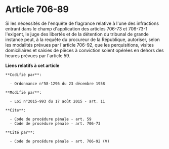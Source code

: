 # Article 706-89

Si les nécessités de l'enquête de flagrance relative à l'une des infractions entrant dans le champ d'application des articles
706-73 et 706-73-1 l'exigent, le juge des libertés et de la détention du tribunal de grande instance peut, à la requête du
procureur de la République, autoriser, selon les modalités prévues par l'article 706-92, que les perquisitions, visites
domiciliaires et saisies de pièces à conviction soient opérées en dehors des heures prévues par l'article 59.

**Liens relatifs à cet article**

	**Codifié par**:

	  - Ordonnance n°58-1296 du 23 décembre 1958

	**Modifié par**:

	  - Loi n°2015-993 du 17 août 2015 - art. 11

	**Cite**:

	  - Code de procédure pénale - art. 59
	  - Code de procédure pénale - art. 706-73

	**Cité par**:

	  - Code de procédure pénale - art. 706-92 (V)
